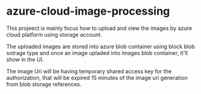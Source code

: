 # azure-cloud-image-processing

This projeect is mainly focus how to upload and view the images by azure cloud platform using storage account.

The uploaded images are stored into azure blob container using block blob sotrage type and once an image upladed into images blob container, it'll show in the UI.

The image Uri will be having temporary shared access key for the authorization, that will be expired 15 minutes of the image uri generation from blob storage references.
